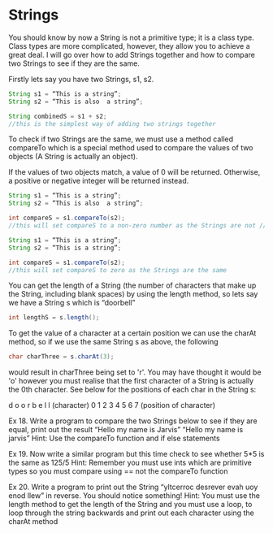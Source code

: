 Strings
==================

You should know by now a String is not a primitive type; it is a class type.  Class types are more complicated, however, they allow you to achieve a great deal.  I will go over how to add Strings together and how to compare two Strings to see if they are the same.

Firstly lets say you have two Strings, s1, s2.

```java
String s1 = “This is a string”;
String s2 = “This is also  a string”;
```

```java
String combinedS = s1 + s2;
//this is the simplest way of adding two strings together
```

To check if two Strings are the same, we must use a method called compareTo which is a special method used to compare the values of two objects (A String is actually an object).

If the values of two objects match, a value of 0 will be returned. Otherwise, a positive or negative integer will be returned instead.

```java
String s1 = “This is a string”;
String s2 = “This is also  a string”;
```

```java
int compareS = s1.compareTo(s2);
//this will set compareS to a non-zero number as the Strings are not //the same
```

```java
String s1 = “This is a string”;
String s2 = “This is a string”;
```

```java
int compareS = s1.compareTo(s2);
//this will set compareS to zero as the Strings are the same
```

You can get the length of a String (the number of characters that make up the String, including blank spaces) by using the length method, so lets say we have a String s which is “doorbell”

```java
int lengthS = s.length();
```

To get the value of a character at a certain position we can use the charAt method, so if we use the same String s as above, the following

```java
char charThree = s.charAt(3);
```

would result in charThree being set to 'r'.  You may have thought it would be 'o' however you must realise that the first character of a String is actually the 0th character.  See below for the positions of each char in the String s:

d	o	o	r	b	e	l	l 	(character)
0 	1	2	3	4	5	6	7 	(position of character)


Ex 18. Write a program to compare the two Strings below to see if they are equal, print out the result
“Hello my name is Jarvis”
“Hello my name is jarvis”
Hint: Use the compareTo function and if else statements

Ex 19. Now write a similar program but this time check to see whether 5*5 is the same as 125/5
Hint: Remember you must use ints which are primitive types so you must compare using == not the compareTo function

Ex 20. Write a program to print out the String “yltcerroc desrever evah uoy enod llew” in reverse. You should notice something!
Hint: You must use the length method to get the length of the String and you must use a loop, to loop through the string backwards and print out each character using the charAt method
